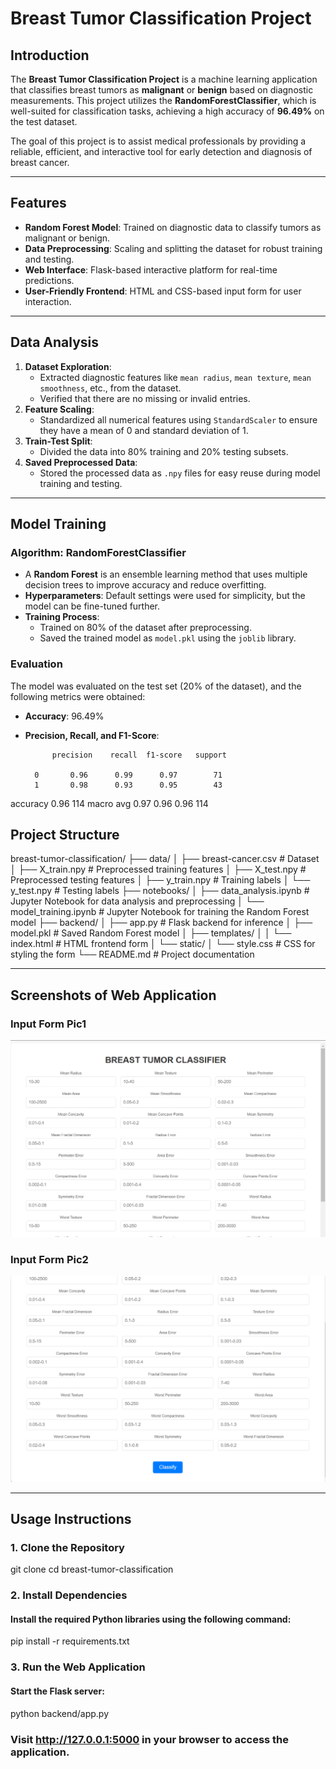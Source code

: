 # Breast Tumor Classification Project

## Introduction
The **Breast Tumor Classification Project** is a machine learning application that classifies breast tumors as **malignant** or **benign** based on diagnostic measurements. This project utilizes the **RandomForestClassifier**, which is well-suited for classification tasks, achieving a high accuracy of **96.49%** on the test dataset.

The goal of this project is to assist medical professionals by providing a reliable, efficient, and interactive tool for early detection and diagnosis of breast cancer.

---

## Features
- **Random Forest Model**: Trained on diagnostic data to classify tumors as malignant or benign.
- **Data Preprocessing**: Scaling and splitting the dataset for robust training and testing.
- **Web Interface**: Flask-based interactive platform for real-time predictions.
- **User-Friendly Frontend**: HTML and CSS-based input form for user interaction.

---

## Data Analysis
1. **Dataset Exploration**:
   - Extracted diagnostic features like `mean radius`, `mean texture`, `mean smoothness`, etc., from the dataset.
   - Verified that there are no missing or invalid entries.
2. **Feature Scaling**:
   - Standardized all numerical features using `StandardScaler` to ensure they have a mean of 0 and standard deviation of 1.
3. **Train-Test Split**:
   - Divided the data into 80% training and 20% testing subsets.
4. **Saved Preprocessed Data**:
   - Stored the processed data as `.npy` files for easy reuse during model training and testing.

---

## Model Training
### Algorithm: RandomForestClassifier
- A **Random Forest** is an ensemble learning method that uses multiple decision trees to improve accuracy and reduce overfitting.
- **Hyperparameters**: Default settings were used for simplicity, but the model can be fine-tuned further.
- **Training Process**:
  - Trained on 80% of the dataset after preprocessing.
  - Saved the trained model as `model.pkl` using the `joblib` library.

### Evaluation
The model was evaluated on the test set (20% of the dataset), and the following metrics were obtained:

- **Accuracy**: 96.49%
- **Precision, Recall, and F1-Score**:

            precision    recall  f1-score   support

        0       0.96      0.99      0.97        71
        1       0.98      0.93      0.95        43

 accuracy                           0.96       114
macro avg       0.97      0.96      0.96       114


## Project Structure
breast-tumor-classification/ ├── data/ │ ├── breast-cancer.csv # Dataset 
│ ├── X_train.npy # Preprocessed training features 
│ ├── X_test.npy # Preprocessed testing features 
│ ├── y_train.npy # Training labels 
│ └── y_test.npy # Testing labels 
├── notebooks/ 
│ ├── data_analysis.ipynb # Jupyter Notebook for data analysis and preprocessing 
│ └── model_training.ipynb # Jupyter Notebook for training the Random Forest model 
├── backend/ │ ├── app.py # Flask backend for inference 
│ ├── model.pkl # Saved Random Forest model 
│ ├── templates/ 
│ │ └── index.html # HTML frontend form 
│ └── static/ 
│ └── style.css # CSS for styling the form 
└── README.md # Project documentation



---

## Screenshots of Web Application

### Input Form Pic1
![Input Form](./Screenshots/pic1.png)

### Input Form Pic2
![Full Interface](./Screenshots/pic2.png)

---

## Usage Instructions

### 1. Clone the Repository
git clone <repository-url>
cd breast-tumor-classification

### 2. Install Dependencies
#### Install the required Python libraries using the following command:

pip install -r requirements.txt
### 3. Run the Web Application
#### Start the Flask server:

python backend/app.py
### Visit http://127.0.0.1:5000 in your browser to access the application.